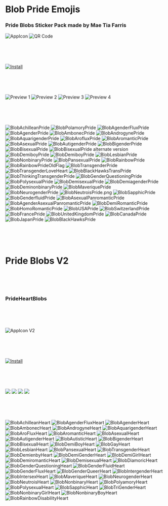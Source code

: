 # Blob Pride Emojis

### Pride Blobs Sticker Pack made by Mae Tia Farris

![](https://github.com/kmddd59/emojis/raw/master/AppStorePreview/AppICON.png "AppIcon")
![](https://github.com/kmddd59/emojis/raw/master/AppStorePreview/Scan.PNG "QR Code")

<br><br><br>

[![](http://linkmaker.itunes.apple.com/assets/shared/badges/en-us/appstore-lrg.svg "Install")](https://itunes.apple.com/us/app/pride-blobs/id1272260229?mt=8)

<br><br><br>

![](https://github.com/kmddd59/emojis/raw/master/AppStorePreview/0.jpg "Preview 1")
![](https://github.com/kmddd59/emojis/raw/master/AppStorePreview/1.jpg "Preview 2")
![](https://github.com/kmddd59/emojis/raw/master/AppStorePreview/2.jpg "Preview 3")
![](https://github.com/kmddd59/emojis/raw/master/AppStorePreview/3.jpg "Preview 4")

<br><br><br>

![](https://github.com/kmddd59/emojis/raw/master/blob%20Emojis/Blob%20Flag/BlobAchilleanPride.png "BlobAchilleanPride")
![](https://github.com/kmddd59/emojis/raw/master/blob%20Emojis/Blob%20Flag/BlobPolamoryPride.png "BlobPolamoryPride")
![](https://github.com/kmddd59/emojis/raw/master/blob%20Emojis/Blob%20Flag/BlobAgenderFluxPride.png "BlobAgenderFluxPride")
![](https://github.com/kmddd59/emojis/raw/master/blob%20Emojis/Blob%20Flag/BlobAgenderPride.png "BlobAgenderPride")
![](https://github.com/kmddd59/emojis/raw/master/blob%20Emojis/Blob%20Flag/BlobAmbonecPride.png "BlobAmbonecPride")
![](https://github.com/kmddd59/emojis/raw/master/blob%20Emojis/Blob%20Flag/BlobAndrogynePride.png "BlobAndrogynePride")
![](https://github.com/kmddd59/emojis/raw/master/blob%20Emojis/Blob%20Flag/BlobAquarigenderPride.png "BlobAquarigenderPride")
![](https://github.com/kmddd59/emojis/raw/master/blob%20Emojis/Blob%20Flag/BlobArofluxPride.png "BlobArofluxPride")
![](https://github.com/kmddd59/emojis/raw/master/blob%20Emojis/Blob%20Flag/BlobAromanticPride.png "BlobAromanticPride")
![](https://github.com/kmddd59/emojis/raw/master/blob%20Emojis/Blob%20Flag/BlobAsexualPride.png "BlobAsexualPride")
![](https://github.com/kmddd59/emojis/raw/master/blob%20Emojis/Blob%20Flag/BlobAutigenderPride.png "BlobAutigenderPride")
![](https://github.com/kmddd59/emojis/raw/master/blob%20Emojis/Blob%20Flag/BlobBigenderPride.png "BlobBigenderPride")
![](https://github.com/kmddd59/emojis/raw/master/blob%20Emojis/Blob%20Flag/BlobBisexualPride.png "BlobBisexualPride")
![](https://github.com/kmddd59/emojis/raw/master/blob%20Emojis/Blob%20Flag/BlobBisexualPride2.png "BlobBisexualPride alternate version")
![](https://github.com/kmddd59/emojis/raw/master/blob%20Emojis/Blob%20Flag/BlobDemiboyPride.png "BlobDemiboyPride")
![](https://github.com/kmddd59/emojis/raw/master/blob%20Emojis/Blob%20Flag/BlobDemigirlPride.png "BlobDemiboyPride")
![](https://github.com/kmddd59/emojis/raw/master/blob%20Emojis/Blob%20Flag/BlobLesbianPride.png "BlobLesbianPride")
![](https://github.com/kmddd59/emojis/raw/master/blob%20Emojis/Blob%20Flag/BlobNonbinaryPride.png "BlobNonbinaryPride")
![](https://github.com/kmddd59/emojis/raw/master/blob%20Emojis/Blob%20Flag/BlobPansexualPride.png "BlobPansexualPride")
![](https://github.com/kmddd59/emojis/raw/master/blob%20Emojis/Blob%20Flag/BlobRainbowPride.png "BlobRainbowPride")
![](https://github.com/kmddd59/emojis/raw/master/blob%20Emojis/Blob%20Flag/BlobRainbowPrideOldFlag.png "BlobRainbowPrideOldFlag")
![](https://github.com/kmddd59/emojis/raw/master/blob%20Emojis/Blob%20Flag/BlobTrans.png "BlobTransgenderPride")
![](https://github.com/kmddd59/emojis/raw/master/blob%20Emojis/Blob%20Flag/BlobTransgenderLoveHeart.png "BlobTransgenderLoveHeart")
![](https://github.com/kmddd59/emojis/raw/master/blob%20Emojis/Blob%20Flag/BlobBlackHawksTransPride.png "BlobBlackHawksTransPride")
![](https://github.com/kmddd59/emojis/raw/master/blob%20Emojis/Blob%20Flag/BlobThinkingTrans.png "BlobThinkingTransgenderPride")
![](https://github.com/kmddd59/emojis/raw/master/blob%20Emojis/Blob%20Flag/BlobGenderQuestioningPride.png "BlobGenderQuestioningPride")
![](https://github.com/kmddd59/emojis/raw/master/blob%20Emojis/Blob%20Flag/BlobPolysexualPride.png "BlobPolysexualPride")
![](https://github.com/kmddd59/emojis/raw/master/blob%20Emojis/Blob%20Flag/BlobDemisexualPride.png "BlobDemisexualPride")
![](https://github.com/kmddd59/emojis/raw/master/blob%20Emojis/Blob%20Flag/BlobDemiagenderPride.png "BlobDemiagenderPride")
![](https://github.com/kmddd59/emojis/raw/master/blob%20Emojis/Blob%20Flag/BlobDeminonbinaryPride.png "BlobDeminonbinaryPride")
![](https://github.com/kmddd59/emojis/raw/master/blob%20Emojis/Blob%20Flag/BlobMaveriquePride.png "BlobMaveriquePride")
![](https://github.com/kmddd59/emojis/raw/master/blob%20Emojis/Blob%20Flag/BlobNeurogenderPride.png "BlobNeurogenderPride")
![](https://github.com/kmddd59/emojis/raw/master/blob%20Emojis/Blob%20Flag/BlobNeutroisPride.png "BlobNeutroisPride.png")
![](https://github.com/kmddd59/emojis/raw/master/blob%20Emojis/Blob%20Flag/BlobSapphicPride.png "BlobSapphicPride")
![](https://github.com/kmddd59/emojis/raw/master/blob%20Emojis/Blob%20Flag/BlobGenderfluidPride.png "BlobGenderfluidPride")
![](https://github.com/kmddd59/emojis/raw/master/blob%20Emojis/Blob%20Flag/BlobAsexualPanromanticPride.png "BlobAsexualPanromanticPride")
![](https://github.com/kmddd59/emojis/raw/master/blob%20Emojis/Blob%20Flag/BlobAgenderAsexualPanromanticPride.png "BlobAgenderAsexualPanromanticPride")
![](https://github.com/kmddd59/emojis/raw/master/blob%20Emojis/Blob%20Flag/BlobDemiRomanticPride.png "BlobDemiRomanticPride")
![](https://github.com/kmddd59/emojis/raw/master/blob%20Emojis/Blob%20Flag/BlobHomoRomanticPride.png "BlobHomoRomanticPride")
![](https://github.com/kmddd59/emojis/raw/master/blob%20Emojis/Blob%20Flag/BlobUSAPride.png "BlobUSAPride")
![](https://github.com/kmddd59/emojis/raw/master/blob%20Emojis/Blob%20Flag/BlobSwitzerlandPride.png "BlobSwitzerlandPride")
![](https://github.com/kmddd59/emojis/raw/master/blob%20Emojis/Blob%20Flag/BlobFrancePride.png "BlobFrancePride")
![](https://github.com/kmddd59/emojis/raw/master/blob%20Emojis/Blob%20Flag/BlobUnitedKingdomPride.png "BlobUnitedKingdomPride")
![](https://github.com/kmddd59/emojis/raw/master/blob%20Emojis/Blob%20Flag/BlobCanadaPride.png "BlobCanadaPride")
![](https://github.com/kmddd59/emojis/raw/master/blob%20Emojis/Blob%20Flag/BlobJapanPride.png "BlobJapanPride")
![](https://github.com/kmddd59/emojis/raw/master/blob%20Emojis/Blob%20Flag/BlobBlackHawksPride.png "BlobBlackHawksPride")

<br><br><br>

# Pride Blobs V2

<br><br><br>

### PrideHeartBlobs

<br><br><br>

![](https://github.com/kmddd59/emojis/raw/master/AppStorePreview/AppICONv2.png "AppIcon V2")

<br><br><br>

[![](http://linkmaker.itunes.apple.com/assets/shared/badges/en-us/appstore-lrg.svg "Install")](https://itunes.apple.com/us/app/prideheartblobs/id1303116926?ls=1&mt=8)

<br><br><br>

![](https://github.com/kmddd59/emojis/raw/master/AppStorePreview/en-US/1_iphone6plus.png)
![](https://github.com/kmddd59/emojis/raw/master/AppStorePreview/en-US/2_iphone6plus.png)
![](https://github.com/kmddd59/emojis/raw/master/AppStorePreview/en-US/3_iphone6plus.png)
![](https://github.com/kmddd59/emojis/raw/master/AppStorePreview/en-US/4_iphone6plus.png)

<br><br><br>

![](https://github.com/kmddd59/emojis/raw/master/blob%20Emojis/Blob%20Flag/Pride_Blob_v2/BlobAchilleanHeart.png "BlobAchilleanHeart") ![](https://github.com/kmddd59/emojis/raw/master/blob%20Emojis/Blob%20Flag/Pride_Blob_v2/BlobAgenderFluxHeart.png "BlobAgenderFluxHeart") ![](https://github.com/kmddd59/emojis/raw/master/blob%20Emojis/Blob%20Flag/Pride_Blob_v2/BlobAgenderHeart.png "BlobAgenderHeart") ![](https://github.com/kmddd59/emojis/raw/master/blob%20Emojis/Blob%20Flag/Pride_Blob_v2/BlobAmbonecHeart.png "BlobAmbonecHeart") ![](https://github.com/kmddd59/emojis/raw/master/blob%20Emojis/Blob%20Flag/Pride_Blob_v2/BlobAndrogyneHeart.png "BlobAndrogyneHeart") ![](https://github.com/kmddd59/emojis/raw/master/blob%20Emojis/Blob%20Flag/Pride_Blob_v2/BlobAquarigenderHeart.png "BlobAquarigenderHeart") ![](https://github.com/kmddd59/emojis/raw/master/blob%20Emojis/Blob%20Flag/Pride_Blob_v2/BlobAroFluxHeart.png "BlobAroFluxHeart") ![](https://github.com/kmddd59/emojis/raw/master/blob%20Emojis/Blob%20Flag/Pride_Blob_v2/BlobAromanticHeart.png "BlobAromanticHeart") ![](https://github.com/kmddd59/emojis/raw/master/blob%20Emojis/Blob%20Flag/Pride_Blob_v2/BlobAsexualHeart.png "BlobAsexualHeart") ![](https://github.com/kmddd59/emojis/raw/master/blob%20Emojis/Blob%20Flag/Pride_Blob_v2/BlobAutigenderHeart.png "BlobAutigenderHeart") ![](https://github.com/kmddd59/emojis/raw/master/blob%20Emojis/Blob%20Flag/Pride_Blob_v2/BlobAutisticHeart.png "BlobAutisticHeart") ![](https://github.com/kmddd59/emojis/raw/master/blob%20Emojis/Blob%20Flag/Pride_Blob_v2/BlobBigenderHeart.png "BlobBigenderHeart") ![](https://github.com/kmddd59/emojis/raw/master/blob%20Emojis/Blob%20Flag/Pride_Blob_v2/BlobBisexualHeart.png "BlobBisexualHeart") ![](https://github.com/kmddd59/emojis/raw/master/blob%20Emojis/Blob%20Flag/Pride_Blob_v2/BlobDemiBoyHeart.png "BlobDemiBoyHeart") ![](https://github.com/kmddd59/emojis/raw/master/blob%20Emojis/Blob%20Flag/Pride_Blob_v2/BlobGayHeart.png "BlobGayHeart") ![](https://github.com/kmddd59/emojis/raw/master/blob%20Emojis/Blob%20Flag/Pride_Blob_v2/BlobLesbianHeart.png "BlobLesbianHeart") ![](https://github.com/kmddd59/emojis/raw/master/blob%20Emojis/Blob%20Flag/Pride_Blob_v2/BlobPansexualHeart.png "BlobPansexualHeart") ![](https://github.com/kmddd59/emojis/raw/master/blob%20Emojis/Blob%20Flag/Pride_Blob_v2/BlobTransgenderLoveHeart.png "BlobTransgenderHeart") ![](https://github.com/kmddd59/emojis/raw/master/blob%20Emojis/Blob%20Flag/Pride_Blob_v2/BlobDemienbyHeart.png "BlobDemienbyHeart") ![](https://github.com/kmddd59/emojis/raw/master/blob%20Emojis/Blob%20Flag/Pride_Blob_v2/BlobDemiGenderHeart.png "BlobDemiGenderHeart") ![](https://github.com/kmddd59/emojis/raw/master/blob%20Emojis/Blob%20Flag/Pride_Blob_v2/BlobDemiGirlHeart.png "BlobDemiGirlHeart") ![](https://github.com/kmddd59/emojis/raw/master/blob%20Emojis/Blob%20Flag/Pride_Blob_v2/BlobDemiromanticHeart.png "BlobDemiromanticHeart") ![](https://github.com/kmddd59/emojis/raw/master/blob%20Emojis/Blob%20Flag/Pride_Blob_v2/BlobDemisexualHeart.png "BlobDemisexualHeart") ![](https://github.com/kmddd59/emojis/raw/master/blob%20Emojis/Blob%20Flag/Pride_Blob_v2/BlobDiamoricHeart.png "BlobDiamoricHeart") ![](https://github.com/kmddd59/emojis/raw/master/blob%20Emojis/Blob%20Flag/Pride_Blob_v2/BlobGenderQuestioningHeart.png "BlobGenderQuestioningHeart") ![](https://github.com/kmddd59/emojis/raw/master/blob%20Emojis/Blob%20Flag/Pride_Blob_v2/BlobGenderFluidHeart.png "BlobGenderFluidHeart")
![](https://github.com/kmddd59/emojis/raw/master/blob%20Emojis/Blob%20Flag/Pride_Blob_v2/BlobGenderFluxHeart.png "BlobGenderFluxHeart") ![](https://github.com/kmddd59/emojis/raw/master/blob%20Emojis/Blob%20Flag/Pride_Blob_v2/BlobGenderQueerHeart.png "BlobGenderQueerHeart") ![](https://github.com/kmddd59/emojis/raw/master/blob%20Emojis/Blob%20Flag/Pride_Blob_v2/BlobIntergenderHeart.png "BlobIntergenderHeart") ![](https://github.com/kmddd59/emojis/raw/master/blob%20Emojis/Blob%20Flag/Pride_Blob_v2/BlobIntersexHeart.png "BlobIntersexHeart") ![](https://github.com/kmddd59/emojis/raw/master/blob%20Emojis/Blob%20Flag/Pride_Blob_v2/BlobMaveriqueHeart.png "BlobMaveriqueHeart") ![](https://github.com/kmddd59/emojis/raw/master/blob%20Emojis/Blob%20Flag/Pride_Blob_v2/BlobNeurogenderHeart.png "BlobNeurogenderHeart") ![](https://github.com/kmddd59/emojis/raw/master/blob%20Emojis/Blob%20Flag/Pride_Blob_v2/BlobNeutroisHeart.png "BlobNeutroisHeart") ![](https://github.com/kmddd59/emojis/raw/master/blob%20Emojis/Blob%20Flag/Pride_Blob_v2/BlobNonbinaryHeart.png "BlobNonbinaryHeart") ![](https://github.com/kmddd59/emojis/raw/master/blob%20Emojis/Blob%20Flag/Pride_Blob_v2/BlobPolyamoryHeart.png "BlobPolyamoryHeart") ![](https://github.com/kmddd59/emojis/raw/master/blob%20Emojis/Blob%20Flag/Pride_Blob_v2/BlobPolysexualHeart.png "BlobPolysexualHeart") ![](https://github.com/kmddd59/emojis/raw/master/blob%20Emojis/Blob%20Flag/Pride_Blob_v2/BlobSapphicHeart.png "BlobSapphicHeart") ![](https://github.com/kmddd59/emojis/raw/master/blob%20Emojis/Blob%20Flag/Pride_Blob_v2/BlobTriGenderHeart.png "BlobTriGenderHeart") ![](https://github.com/kmddd59/emojis/raw/master/blob%20Emojis/Blob%20Flag/Pride_Blob_v2/BlobNonbinaryGirlHeart.png "BlobNonbinaryGirlHeart") ![](https://github.com/kmddd59/emojis/raw/master/blob%20Emojis/Blob%20Flag/Pride_Blob_v2/BlobNonbinaryBoyHeart.png "BlobNonbinaryBoyHeart") ![](https://github.com/kmddd59/emojis/raw/master/blob%20Emojis/Blob%20Flag/Pride_Blob_v2/BlobRainbowDisabilityHeart.png "BlobRainbowDisabilityHeart")

<br><br><br>

